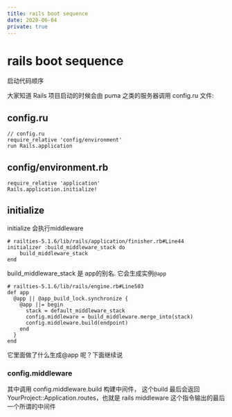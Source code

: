 ```yaml
---
title: rails boot sequence
date: 2020-06-04
private: true
---
```

# rails boot sequence
启动代码顺序

大家知道 Rails 项目启动的时候会由 puma 之类的服务器调用 config.ru 文件:

## config.ru
    // config.ru
    require_relative 'config/environment'
    run Rails.application

## config/environment.rb
    require_relative 'application'
    Rails.application.initialize!

## initialize
initialize 会执行middleware

    # railties-5.1.6/lib/rails/application/finisher.rb#Line44
    initializer :build_middleware_stack do
        build_middleware_stack
    end

build_middleware_stack 是 app的别名. 它会生成实例`@app`

    # railties-5.1.6/lib/rails/engine.rb#Line503
    def app
      @app || @app_build_lock.synchronize {
        @app ||= begin
          stack = default_middleware_stack
          config.middleware = build_middleware.merge_into(stack)
          config.middleware.build(endpoint)
        end
      }
    end

它里面做了什么生成@app 呢？下面继续说
### config.middleware
其中调用 config.middleware.build 构建中间件， 
这个build 最后会返回 YourProject::Application.routes，也就是 rails middleware 这个指令输出的最后一个所谓的中间件